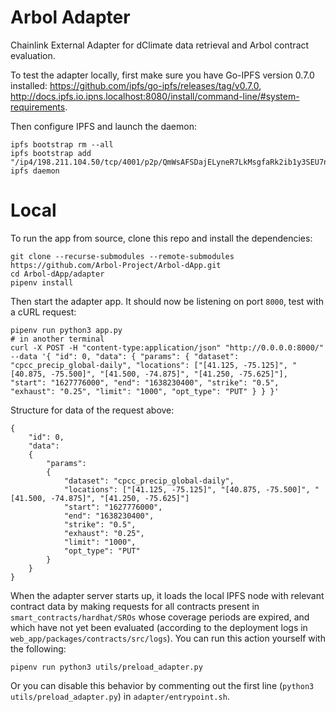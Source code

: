 # Arbol Adapter

Chainlink External Adapter for dClimate data retrieval and Arbol contract evaluation.

To test the adapter locally, first make sure you have Go-IPFS version 0.7.0 installed: https://github.com/ipfs/go-ipfs/releases/tag/v0.7.0, http://docs.ipfs.io.ipns.localhost:8080/install/command-line/#system-requirements.

Then configure IPFS and launch the daemon:

```
ipfs bootstrap rm --all
ipfs bootstrap add  "/ip4/198.211.104.50/tcp/4001/p2p/QmWsAFSDajELyneR7LkMsgfaRk2ib1y3SEU7nQuXSNPsQV"
ipfs daemon
```

# Local

To run the app from source, clone this repo and install the dependencies:

```
git clone --recurse-submodules --remote-submodules https://github.com/Arbol-Project/Arbol-dApp.git
cd Arbol-dApp/adapter
pipenv install
```

Then start the adapter app. It should now be listening on port `8000`, test with a cURL request:

```
pipenv run python3 app.py
# in another terminal
curl -X POST -H "content-type:application/json" "http://0.0.0.0:8000/" --data '{ "id": 0, "data": { "params": { "dataset": "cpcc_precip_global-daily", "locations": ["[41.125, -75.125]", "[40.875, -75.500]", "[41.500, -74.875]", "[41.250, -75.625]"], "start": "1627776000", "end": "1638230400", "strike": "0.5", "exhaust": "0.25", "limit": "1000", "opt_type": "PUT" } } }'
```

Structure for data of the request above:

```
{
    "id": 0,
    "data":
    {
        "params":
        {
            "dataset": "cpcc_precip_global-daily",
            "locations": ["[41.125, -75.125]", "[40.875, -75.500]", "[41.500, -74.875]", "[41.250, -75.625]"]
            "start": "1627776000",
            "end": "1638230400",
            "strike": "0.5",
            "exhaust": "0.25",
            "limit": "1000",
            "opt_type": "PUT"
        }
    }
}
```

When the adapter server starts up, it loads the local IPFS node with relevant contract data by making requests for all contracts present in `smart_contracts/hardhat/SROs` whose coverage periods are expired, and which have not yet been evaluated (according to the deployment logs in `web_app/packages/contracts/src/logs`). You can run this action yourself with the following:

```
pipenv run python3 utils/preload_adapter.py
```

Or you can disable this behavior by commenting out the first line (`python3 utils/preload_adapter.py`) in `adapter/entrypoint.sh`.
